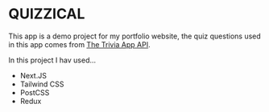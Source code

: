 # QUIZZICAL

This app is a demo project for my portfolio website, the quiz questions used in this app comes from [The Trivia App API](https://www.the-trivia-api.com).

In this project I hav used...

- Next.JS
- Tailwind CSS
- PostCSS
- Redux
